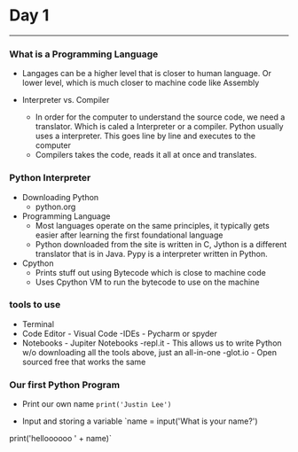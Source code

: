 # Day 1

---

### What is a Programming Language

- Langages can be a higher level that is closer to human language. Or lower level, which is much closer to machine code like Assembly

- Interpreter vs. Compiler
  - In order for the computer to understand the source code, we need a translator. Which is caled a Interpreter or a compiler. Python usually uses a interpreter. This goes line by line and executes to the computer
  - Compilers takes the code, reads it all at once and translates.

### Python Interpreter

- Downloading Python
  - python.org
- Programming Language
  - Most languages operate on the same principles, it typically gets easier after learning the first foundational language
  - Python downloaded from the site is written in C, Jython is a different translator that is in Java. Pypy is a interpreter written in Python.
- Cpython
  - Prints stuff out using Bytecode which is close to machine code
  - Uses Cpython VM to run the bytecode to use on the machine

### tools to use

- Terminal
- Code Editor - Visual Code
  -IDEs - Pycharm or spyder
- Notebooks - Jupiter Notebooks
  -repl.it - This allows us to write Python w/o downloading all the tools above, just an all-in-one
  -glot.io - Open sourced free that works the same

### Our first Python Program

- Print our own name
  `print('Justin Lee')`

- Input and storing a variable
  `name = input('What is your name?')

print('helloooooo ' + name)`
